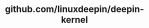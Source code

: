 ---
layout: post
title: github.com/linuxdeepin/deepin-kernel
categories: link
tags: [انگلیسی, برنامه‌نویسی]
---